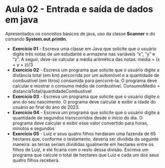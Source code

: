 # Aula 02 - **Entrada e saída de dados em java**

Apresentados os conceitos básicos de java, uso da classe **Scanner** e do comando **System.out.println**.

* **Exercício 01** - Escreva uma classe em Java que solicite que o usuário digite três notas de um estudante e armazene nas variáveis “x”, “y” e “z”. A seguir, deve-se calcular a média aritmética das notas:
media = (x + y + z)/3
* **Exercício 02** - Escreva um programa que solicite que o usuário digite a distância total (em km) percorrida por um automóvel e a quantidade de combustível (em litros) consumida para percorrê-la. 
O programa deve calcular e mostrar o consumo médio de combustível.
ConsumoMedio = distanciaTotal/quantidadeCombustivel 
* **Exercício 03** - Escreva um programa que solicite que o usuário digite o ano do seu nascimento. O programa deve calcular e exibir a idade do usuário ao final do ano de 2023. 
* **Exercício 04** - Escreva um programa que solicite que o usuário digite a quantidade de segundos transcorridos desde o início do dia. O programa deve calcular e exibir esse valor convertido para horas, minutos e segundos
* **Exercício 05** - Luiz e seus quatro filhos herdaram uma fazenda de 65 hectares que, conforme o testamento, deveria ser dividida da seguinte maneira: as terras seriam divididas igualmente em hectares entre os filhos de Luiz, e ele ficaria com o resto dessa divisão. Escreva um programa que calcule o total de hectares que Luiz e cada um dos seus quatro filhos receberá.